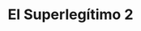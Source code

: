 ---
title: "El Superlegítimo 2"
url: /posadas/el-superlegitimo-2/
shop: reparación de automóviles
---